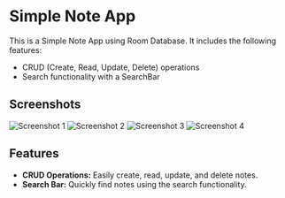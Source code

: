 # Simple Note App

This is a Simple Note App using Room Database. It includes the following features:
- CRUD (Create, Read, Update, Delete) operations
- Search functionality with a SearchBar

## Screenshots

![Screenshot 1](https://github.com/TishanPerera/MAD_Lab_Exam4/assets/153063309/06d6a7d5-cf58-4aa5-96e2-c76a3ddc31fd)
![Screenshot 2](https://github.com/TishanPerera/MAD_Lab_Exam4/assets/153063309/c033039b-8950-484f-9ed9-e59b841f70ec)
![Screenshot 3](https://github.com/TishanPerera/MAD_Lab_Exam4/assets/153063309/e08f34a3-d30a-4ee6-a5a6-03ad245841d5)
![Screenshot 4](https://github.com/TishanPerera/MAD_Lab_Exam4/assets/153063309/bef4f5c8-9a0e-4f07-b484-4d9f47203ead)

## Features

- **CRUD Operations:** Easily create, read, update, and delete notes.
- **Search Bar:** Quickly find notes using the search functionality.

